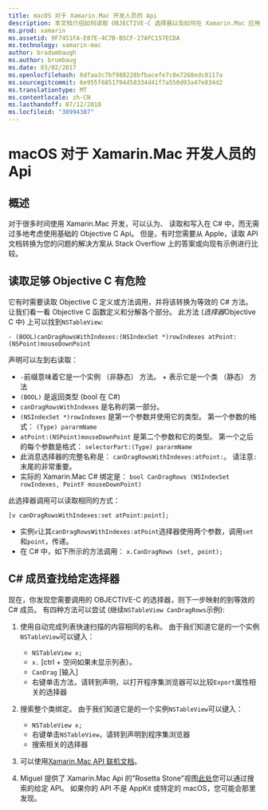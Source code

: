 ```yaml
---
title: macOS 对于 Xamarin.Mac 开发人员的 Api
description: 本文档介绍如何读取 OBJECTIVE-C 选择器以及如何在 Xamarin.Mac 应用中查找其相应的 C# 方法。
ms.prod: xamarin
ms.assetid: 9F7451FA-E07E-4C7B-B5CF-27AFC157ECDA
ms.technology: xamarin-mac
author: bradumbaugh
ms.author: brumbaug
ms.date: 03/02/2017
ms.openlocfilehash: 6dfaa3c7bf988228bfbacefe7c8e7268edc8117a
ms.sourcegitcommit: 6e955f6851794d58334d41f7a550d93a47e834d2
ms.translationtype: MT
ms.contentlocale: zh-CN
ms.lasthandoff: 07/12/2018
ms.locfileid: "38994307"
---
```

# <a name="macos-apis-for-xamarinmac-developers"></a>macOS 对于 Xamarin.Mac 开发人员的 Api

## <a name="overview"></a>概述

对于很多时间使用 Xamarin.Mac 开发，可以认为、 读取和写入在 C# 中，而无需过多地考虑使用基础的 Objective C Api。 但是，有时您需要从 Apple，读取 API 文档转换为您的问题的解决方案从 Stack Overflow 上的答案或向现有示例进行比较。

## <a name="reading-enough-objective-c-to-be-dangerous"></a>读取足够 Objective C 有危险

它有时需要读取 Objective C 定义或方法调用，并将该转换为等效的 C# 方法。 让我们看一看 Objective C 函数定义和分解各个部分。 此方法 (*选择器*Objective C 中) 上可以找到`NSTableView`:

```objc
- (BOOL)canDragRowsWithIndexes:(NSIndexSet *)rowIndexes atPoint:(NSPoint)mouseDownPoint
```

声明可以左到右读取：

- `-`前缀意味着它是一个实例 （非静态） 方法。 + 表示它是一个类 （静态） 方法
- `(BOOL)` 是返回类型 (bool 在 C#)
- `canDragRowsWithIndexes` 是名称的第一部分。
- `(NSIndexSet *)rowIndexes` 是第一个参数并使用它的类型。 第一个参数的格式： `(Type) pararmName`
- `atPoint:(NSPoint)mouseDownPoint` 是第二个参数和它的类型。 第一个之后的每个参数是格式： `selectorPart:(Type) pararmName`
- 此消息选择器的完整名称是： `canDragRowsWithIndexes:atPoint:`。 请注意`:`末尾的非常重要。
- 实际的 Xamarin.Mac C# 绑定是： `bool CanDragRows (NSIndexSet rowIndexes, PointF mouseDownPoint)`

此选择器调用可以读取相同的方式：

```objc
[v canDragRowsWithIndexes:set atPoint:point];
```

- 实例`v`让其`canDragRowsWithIndexes:atPoint`选择器使用两个参数，调用`set`和`point`，传递。
- 在 C# 中，如下所示的方法调用： `x.CanDragRows (set, point);`

<a name="finding_selector" />

## <a name="finding-the-c-member-for-a-given-selector"></a>C# 成员查找给定选择器

现在，你发现您需要调用的 OBJECTIVE-C 的选择器，则下一步映射的到等效的 C# 成员。 有四种方法可以尝试 (继续`NSTableView CanDragRows`示例):

1. 使用自动完成列表快速扫描的内容相同的名称。 由于我们知道它是的一个实例`NSTableView`可以键入：

    - `NSTableView x;`
    - `x.` [ctrl + 空间如果未显示列表）。
    - `CanDrag` [输入]
    - 右键单击方法，请转到声明，以打开程序集浏览器可以比较`Export`属性相关的选择器

2. 搜索整个类绑定。 由于我们知道它是的一个实例`NSTableView`可以键入：

    - `NSTableView x;`
    - 右键单击`NSTableView`，请转到声明到程序集浏览器
    - 搜索相关的选择器

3. 可以使用[Xamarin.Mac API 联机文档](https://docs.microsoft.com/dotnet/api/?view=xamarinmac-3.0)。

4. Miguel 提供了 Xamarin.Mac Api 的"Rosetta Stone"视图[此处](http://tirania.org/tmp/rosetta.html)您可以通过搜索的给定 API。 如果你的 API 不是 AppKit 或特定的 macOS，您可能会那里发现。

<!--
Note: In some cases, the assembly browser can hit a bug where it will open but not jump to the right definition. Keep that tab open, switch back to your source code and try again.
Note: The assembly browser tricks currently only works with Xamarin.Mac Classic. This will be fixed in a future version.
-->
